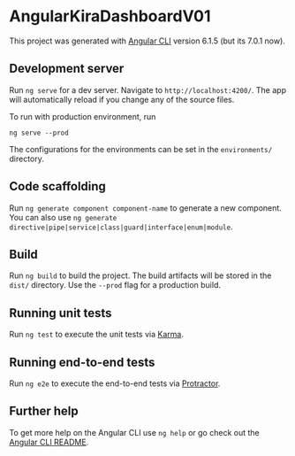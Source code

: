 # AngularKiraDashboardV01

This project was generated with [Angular CLI](https://github.com/angular/angular-cli) version 6.1.5 (but its 7.0.1 now).

## Development server

Run `ng serve` for a dev server. Navigate to `http://localhost:4200/`. The app will automatically reload if you change any of the source files.

To run with production environment, run

`ng serve --prod`

The configurations for the environments can be set in the `environments/` directory.

## Code scaffolding

Run `ng generate component component-name` to generate a new component. You can also use `ng generate directive|pipe|service|class|guard|interface|enum|module`.

## Build

Run `ng build` to build the project. The build artifacts will be stored in the `dist/` directory. Use the `--prod` flag for a production build.

## Running unit tests

Run `ng test` to execute the unit tests via [Karma](https://karma-runner.github.io).

## Running end-to-end tests

Run `ng e2e` to execute the end-to-end tests via [Protractor](http://www.protractortest.org/).

## Further help

To get more help on the Angular CLI use `ng help` or go check out the [Angular CLI README](https://github.com/angular/angular-cli/blob/master/README.md).
